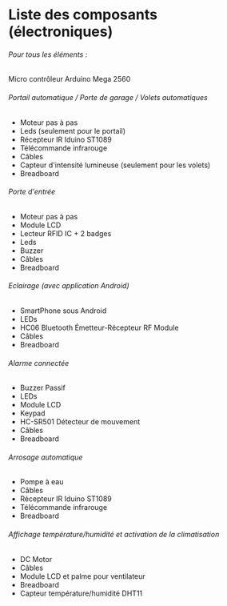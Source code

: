 <h1>Liste des composants (électroniques)</h1>
<h6> Pour tous les éléments : </h6> 
<p> Micro contrôleur Arduino Mega 2560 </p>
<h6> Portail automatique / Porte de garage / Volets automatiques</h6>
<ul> 
	<li>Moteur pas à pas</li>
	<li>Leds (seulement pour le portail)</li>
	<li>Récepteur IR Iduino ST1089</li>
	<li>Télécommande infrarouge</li>
	<li>Câbles</li>
	<li>Capteur d'intensité lumineuse (seulement pour les volets)</li>
	<li>Breadboard</li>
</ul>
<h6> Porte d'entrée </h6>
<ul> 
	<li>Moteur pas à pas</li>
	<li>Module LCD</li>
	<li>Lecteur RFID IC + 2 badges</li>
	<li>Leds</li>
	<li>Buzzer</li>
	<li>Câbles</li>
	<li>Breadboard</li>
</ul>
<h6> Eclairage (avec application Android)</h6>
<ul> 
	<li>SmartPhone sous Android</li>
	<li>LEDs</li>
	<li>HC06 Bluetooth Émetteur-Récepteur RF Module</li>
	<li>Câbles</li>
	<li>Breadboard</li>
</ul>
<h6> Alarme connectée </h6>
<ul> 
	<li>Buzzer Passif</li>
	<li>LEDs</li>
	<li>Module LCD</li>
	<li>Keypad</li>
	<li>HC-SR501 Détecteur de mouvement</li>
	<li>Câbles</li>
	<li>Breadboard</li>
</ul>
<h6> Arrosage automatique </h6>
<ul> 
	<li> Pompe à eau </li>
	<li> Câbles </li>
	<li>Récepteur IR Iduino ST1089</li>
	<li>Télécommande infrarouge</li>
	<li>Breadboard</li>
</ul>
<h6> Affichage température/humidité et activation de la climatisation</h6>
<ul> 
	<li> DC Motor </li>
	<li> Câbles </li>
	<li>Module LCD et palme pour ventilateur</li>
	<li>Breadboard</li>
	<li>Capteur température/humidité DHT11</li>
</ul>

